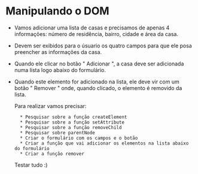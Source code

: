 # Manipulando o DOM #

* Vamos adicionar uma lista de casas e precisamos de apenas 4 informações: número de residência, bairro, cidade e área da casa.
* Devem ser exibidos para o úsuario os quatro campos para que ele posa preencher as informações da casa. 
* Quando ele clicar no botão " Adicionar ", a casa deve ser adicionada numa lista logo abaixo do formulário.
* Quando este elemento for adicionado na lista, ele deve vir com um botão " Remover " onde, quando clicado, o elemento é removido da lista.

    Para realizar vamos precisar:

        * Pesquisar sobre a função createElement
        * Pesquisar sobre a função setAttribute
        * Pesquisar sobre a função removeChild
        * Pesquisar sobre parentNode
        * Criar o formulário com os campos e o botão
        * Criar a função que vai adicionar os elementos na lista abaixo do formulário
        * Criar a função remover
    Testar tudo :)
